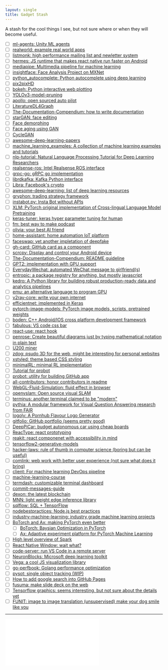 ```yaml
---
layout: single
title: Gadget Stash
---
```


A stash for the cool things I see, but not sure where or when they will become useful.

- [ ] [ml-agents: Unity ML agents](https://github.com/Unity-Technologies/ml-agents)
- [ ] [realworld: example real world apps](https://github.com/gothinkster/realworld)
- [ ] [listmonk: high performance mailing list and newletter system](https://github.com/knadh/listmonk)
- [ ] [hermes: JS runtime that makes react native run faster on Android](https://github.com/facebook/hermes)
- [ ] [mediapipe: Multimedia pipeline for machine learning](https://github.com/google/mediapipe)
- [ ] [insightface: Face Analysis Project on MXNet](https://github.com/deepinsight/insightface)
- [ ] [python_autocomplete: Python autocomplete using deep learning](https://github.com/vpj/python_autocomplete)
- [ ] [pix2pixHD](https://github.com/NVIDIA/pix2pixHD)
- [ ] [bokeh: Python interactive web plotting](https://github.com/bokeh/bokeh)
- [ ] [YOLOv3-model-pruning](https://github.com/Lam1360/YOLOv3-model-pruning)
- [ ] [apollo: open sourced auto pilot](https://github.com/ApolloAuto/apollo)
- [ ] [LiteratureDL4Graph](https://github.com/DeepGraphLearning/LiteratureDL4Graph)
- [ ] [The-Documentation-Compendium: how to write documentation](https://github.com/kylelobo/The-Documentation-Compendium)
- [ ] [starGAN: face editing](https://arxiv.org/pdf/1711.09020.pdf)
- [ ] [Face demorphing](https://arxiv.org/pdf/1811.07665.pdf)
- [ ] [Face aging using GAN](https://arxiv.org/pdf/1702.01983.pdf)
- [ ] [CycleGAN](https://github.com/junyanz/CycleGAN)
- [ ] [awesome-deep-learning-papers](https://github.com/terryum/awesome-deep-learning-papers)
- [ ] [machine_learning_examples: A collection of machine learning examples and tutorials](https://github.com/lazyprogrammer/machine_learning_examples)
- [ ] [nlp-tutorial: Natural Language Processing Tutorial for Deep Learning Researchers](https://github.com/graykode/nlp-tutorial)
- [ ] [realsense-ros: Intel Realsense ROS interface](https://github.com/IntelRealSense/realsense-ros)
- [ ] [grpc-go: gRPC go implementation](https://github.com/grpc/grpc-go)
- [ ] [librdkafka: Kafka Python interface](https://github.com/edenhill/librdkafka)
- [ ] [Libra: Facebook's crypto](https://github.com/libra/libra)
- [ ] [awesome-deep-learning: list of deep learning resources](https://github.com/ChristosChristofidis/awesome-deep-learning)
- [ ] [gryphon: trading strategy framework](https://github.com/garethdmm/gryphon)
- [ ] [instabot.py: Insta Bot without APIs](https://github.com/instabot-py/instabot.py)
- [ ] [XLM: PyTorch original implementation of Cross-lingual Language Model Pretraining](https://github.com/facebookresearch/XLM)
- [ ] [keras-tuner: keras hyper parameter tuning for human](https://github.com/keras-team/keras-tuner)
- [ ] [fm: best way to make podcast](https://anchor.fm/)
- [ ] [olivia: your best AI friend](https://github.com/olivia-ai/olivia)
- [ ] [home-assistant: home automation IoT platform](https://github.com/home-assistant/home-assistant)
- [ ] [faceswap: yet another impletation of deepfake](https://github.com/deepfakes/faceswap)
- [ ] [gh-card: GitHub card as a component](https://github.com/nwtgck/gh-card)
- [ ] [scrcpy: Display and control your Android device](https://github.com/Genymobile/scrcpy)
- [ ] [The-Documentation-Compendium: README guideline](https://github.com/kylelobo/The-Documentation-Compendium)
- [ ] [GPT2: implementation with GPU support](https://github.com/ConnorJL/GPT2)
- [ ] [EverydayWechat: automated WeChat message to girlfriend(s)](https://github.com/sfyc23/EverydayWechat)
- [ ] [entropic: a package registry for anything, but mostly javascript](https://github.com/entropic-dev/entropic)
- [ ] [kedro: A Python library for building robust production-ready data and analytics pipelines](https://github.com/quantumblacklabs/kedro)
- [ ] [emu: an alternative language to program GPU](https://github.com/calebwin/emu)
- [ ] [v2ray-core: write your own internet](https://github.com/v2ray/v2ray-core)
- [ ] [efficientnet: implemented in Keras](https://github.com/qubvel/efficientnet)
- [ ] [pytorch-image-models: PyTorch image models, scripts, pretrained weights](https://github.com/rwightman/pytorch-image-models)
- [ ] [boden: C++ Android/IOS cross platform development framework](https://github.com/AshampooSystems/boden)
- [ ] [fabulous: VS code css bar](https://github.com/Raathigesh/fabulous)
- [ ] [react-use: react hook](https://github.com/streamich/react-use)
- [ ] [penrose: Create beautiful diagrams just by typing mathematical notation in plain text](https://github.com/penrose/penrose)
- [ ] [U200 miner](https://github.com/ubimust/ETHMiner-OpenCL-FPGA-Mining-OpenCL-Accelerators-Xilinx-Alveo-U200-Serie)
- [ ] [zdog: psudo 3D for the web, might be interesting for personal websites](https://github.com/metafizzy/zdog)
- [ ] [xstyled: theme based CSS styling](https://github.com/smooth-code/xstyled)
- [ ] [minimalRL: minimal RL implementation](https://github.com/seungeunrho/minimalRL)
- [ ] [Tutorial for probot](https://medium.com/ahmed-t-ali/lets-build-a-github-pro-bot-5e155cec395f)
- [ ] [probot: utility for building GitHub app](https://probot.github.io/)
- [ ] [all-contributors: honor contributors in readme](https://github.com/all-contributors/all-contributors)
- [ ] [WebGL-Fluid-Simulation: fluid effect in browser](https://github.com/PavelDoGreat/WebGL-Fluid-Simulation)
- [ ] [openvslam: Open source visual SLAM](https://github.com/xdspacelab/openvslam)
- [ ] [terminus: another terminal claimed to be "modern"](https://github.com/Eugeny/terminus)
- [ ] [pythia: A modular framework for Visual Question Answering research from FAIR](https://github.com/facebookresearch/pythia)
- [ ] [logoly: A Pornhub Flavour Logo Generator](https://github.com/bestony/logoly)
- [ ] [gitfolio: GitHub portfolio (seems pretty good)](https://github.com/imfunniee/gitfolio)
- [ ] [DeepPiCar: budget autonomous car using cheap boards](https://towardsdatascience.com/deeppicar-part-1-102e03c83f2c)
- [ ] [ReacType: react prototyping](https://github.com/team-reactype/ReacType)
- [ ] [reakit: react componenet with accessibility in mind](https://github.com/reakit/reakit)
- [ ] [tensorflow2-generative-models](https://github.com/timsainb/tensorflow2-generative-models)
- [ ] [hacker-laws: rule of thumb in computer science (boring but can be useful)](https://github.com/dwmkerr/hacker-laws)
- [ ] [comlink: web work with better user experience (not sure what does it bring)](https://github.com/GoogleChromeLabs/comlink)
- [ ] [client: For machine learning DevOps pipeline](https://github.com/wandb/client)
- [ ] [machine-learning-course](https://github.com/machinelearningmindset/machine-learning-course)
- [ ] [termdash: customizable terminal dashboard](https://github.com/mum4k/termdash)
- [ ] [commit-messages-guide](https://github.com/RomuloOliveira/commit-messages-guide)
- [ ] [dexon: the latest blockchain](https://github.com/dexon-foundation/dexon)
- [ ] [MNN: light weight edge inference library](https://github.com/alibaba/MNN)
- [ ] [sqlflow: SQL + TensorFlow](https://github.com/sql-machine-learning/sqlflow)
- [ ] [nodebestpractices: Node.js best practices](https://github.com/i0natan/nodebestpractices)
- [ ] [industry-machine-learning: industry grade machine learning projects](https://github.com/firmai/industry-machine-learning)
- [ ] [BoTorch and Ax: making PyTorch even better](https://towardsdatascience.com/facebook-is-making-deep-learning-experimentation-easier-with-these-two-new-pytorch-based-frameworks-5e29754bb8de)
  - [ ] [BoTorch: Baysian Optimization in PyTorch](https://botorch.org/)
  - [ ] [Ax: Adaptive experiment platform for PyTorch Machine Learning](https://www.ax.dev/)
- [ ] [High level overview of Spark](https://hackernoon.com/high-level-overview-of-apache-spark-c225a0a162e9)
- [ ] [React Native Window: wait what?](https://github.com/microsoft/react-native-windows)
- [ ] [code-server: run VS Code in a remote server](https://github.com/cdr/code-server)
- [ ] [NeuronBlocks: Microsoft deep learning toolkit](https://github.com/microsoft/NeuronBlocks)
- [ ] [Vega: a cool JS visualization library](https://vega.github.io/vega/)
- [ ] [go-perfbook: Golang performance optimization](https://github.com/dgryski/go-perfbook)
- [ ] [pysot: single object tracking (WIP)](https://github.com/STVIR/pysot)
- [ ] [How to add google search into GitHub Pages](https://digitaldrummerj.me/blogging-on-github-part-7-adding-a-custom-google-search/)
- [ ] [fusuma: make slide deck on the web](https://github.com/hiroppy/fusuma)
- [ ] [Tensorflow graphics: seems interesting, but not sure about the details yet](https://github.com/tensorflow/graphics)
- [ ] [FUNIT: image to image translation (unsupervised) make your dog smile like you](https://github.com/NVlabs/FUNIT)

---

<iframe data-aa="1180202" src="//acceptable.a-ads.com/1180202?size=Adaptive&background_color=141010&text_color=ff9f00&title_color=ff9900&title_hover_color=ff9900&link_color=ff9900&link_hover_color=ff9900" scrolling="no" style="border:0px; padding:0; overflow:hidden" allowtransparency="true"></iframe>
